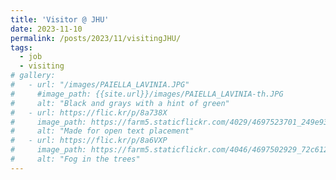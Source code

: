 ```yaml
---
title: 'Visitor @ JHU'
date: 2023-11-10
permalink: /posts/2023/11/visitingJHU/
tags:
  - job
  - visiting
# gallery:
#   - url: "/images/PAIELLA_LAVINIA.JPG"
#     #image_path: {{site.url}}/images/PAIELLA_LAVINIA-th.JPG
#     alt: "Black and grays with a hint of green"
#   - url: https://flic.kr/p/8a738X
#     image_path: https://farm5.staticflickr.com/4029/4697523701_249e93ba23_q.jpg
#     alt: "Made for open text placement"
#   - url: https://flic.kr/p/8a6VXP
#     image_path: https://farm5.staticflickr.com/4046/4697502929_72c612c636_q.jpg
#     alt: "Fog in the trees"
---
```


<!-- I am currently visiting the Gravitation & Cosmology of Prof. Berti at the John Hopkins University of Baltimore for a month (and taking pictures with well known physicists along the way).  -->

<!-- {% include gallery id="gallery" caption="This is a second gallery example with images hosted externally." %} -->

<!--- ![Einstein in Washington](/images/einstein2.jpeg)   -->